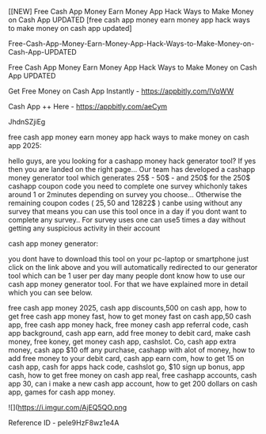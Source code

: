 [[NEW] Free Cash App Money Earn Money App Hack Ways to Make Money on Cash App UPDATED [free cash app money earn money app hack ways to make money on cash app updated]

Free-Cash-App-Money-Earn-Money-App-Hack-Ways-to-Make-Money-on-Cash-App-UPDATED

Free Cash App Money Earn Money App Hack Ways to Make Money on Cash App UPDATED

Get Free Money on Cash App Instantly -  https://appbitly.com/IVqWW


Cash App ++ Here - https://appbitly.com/aeCym


JhdnSZjiEg

free cash app money earn money app hack ways to make money on cash app 2025:

hello guys, are you looking for a cashapp money hack generator tool? If yes then you are landed on the right page... Our team has developed a cashapp money generator tool which generates 25$ - 50$ - and 250$ for the 250$ cashapp coupon code you need to complete one survey whichonly takes around 1 or 2minutes depending on survey you choose... Otherwise the remaining coupon codes ( 25$, 50$ and 12822$ ) canbe using without any survey that means you can use this tool once in a day if you dont want to complete any survey.. For survey uses one can use5 times a day without getting any suspicious activity in their account

cash app money generator:

you dont have to download this tool on your pc-laptop or smartphone just click on the link above and you will automatically redirected to our generator tool which can be 1 user per day many people dont know how to use our cash app money generator tool. For that we have explained more in detail which you can see below.

free cash app money 2025, cash app discounts,500 on cash app, how to get free cash app money fast, how to get money fast on cash app,50 cash app, free cash app money hack, free money cash app referral code, cash app background, cash app earn, add free money to debit card, make cash money, free koney, get money cash app, cashslot. Co, cash app extra money, cash app $10 off any purchase, cashapp with alot of money, how to add free money to your debit card, cash app earn com, how to get 15 on cash app, cash for apps hack code, cashslot go, $10 sign up bonus, app cash, how to get free money on cash app real, free cashapp accounts, cash app 30, can i make a new cash app account, how to get 200 dollars on cash app, games for cash app money.

![](https://i.imgur.com/AjEQ5QO.png

Reference ID - peIe9HzF8wz1e4A